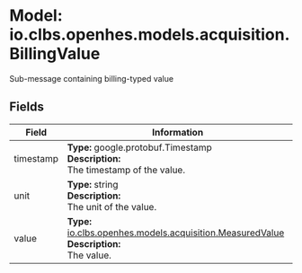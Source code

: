 # Model: io.clbs.openhes.models.acquisition.BillingValue

Sub-message containing billing-typed value

## Fields

| Field | Information |
| --- | --- |
| timestamp | <b>Type:</b> google.protobuf.Timestamp<br><b>Description:</b><br>The timestamp of the value. |
| unit | <b>Type:</b> string<br><b>Description:</b><br>The unit of the value. |
| value | <b>Type:</b> [io.clbs.openhes.models.acquisition.MeasuredValue](model-io-clbs-openhes-models-acquisition-measuredvalue.md)<br><b>Description:</b><br>The value. |

